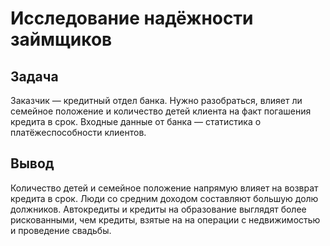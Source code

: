# Исследование надёжности займщиков

## Задача

Заказчик — кредитный отдел банка. Нужно разобраться, влияет ли семейное положение и количество детей клиента на факт погашения кредита в срок. Входные данные от банка — статистика о платёжеспособности клиентов.

## Вывод

Количество детей и семейное положение напрямую влияет на возврат кредита в срок. Люди со средним доходом составляют большую долю должников. Автокредиты и кредиты на образование выглядят более рискованными, чем кредиты, взятые на на операции с недвижимостью и проведение свадьбы.

